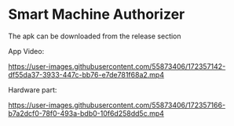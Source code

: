 # Smart Machine Authorizer

The apk can be downloaded from the release section

App Video:


https://user-images.githubusercontent.com/55873406/172357142-df55da37-3933-447c-bb76-e7de781f68a2.mp4

Hardware part:


https://user-images.githubusercontent.com/55873406/172357166-b7a2dcf0-78f0-493a-bdb0-10f6d258dd5c.mp4


